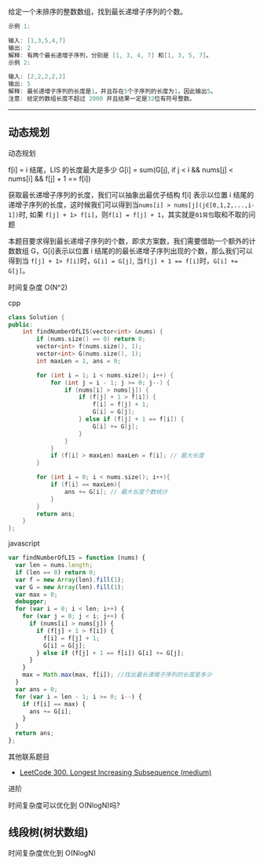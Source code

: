 给定一个未排序的整数数组，找到最长递增子序列的个数。

```cpp
示例 1:

输入: [1,3,5,4,7]
输出: 2
解释: 有两个最长递增子序列，分别是 [1, 3, 4, 7] 和[1, 3, 5, 7]。
示例 2:

输入: [2,2,2,2,2]
输出: 5
解释: 最长递增子序列的长度是1，并且存在5个子序列的长度为1，因此输出5。
注意: 给定的数组长度不超过 2000 并且结果一定是32位有符号整数。
```

---

## 动态规划

动态规划

f[i] = i 结尾，LIS 的长度最大是多少
G[i] = sum(G[j], if j < i && nums[j] < nums[i] && f[j] + 1 == f[i])

获取最长递增子序列的长度，我们可以抽象出最优子结构 f[i] 表示以位置 i 结尾的递增子序列的长度，这时候我们可以得到当`nums[i] > nums[j](j∈[0,1,2,...,i-1])`时, 如果 `f[j] + 1> f[i]`，则`f[i] = f[j] + 1`，其实就是`01背包`取和不取的问题

本题目要求得到最长递增子序列的个数，即求方案数，我们需要借助一个额外的计数数组 G，G[i]表示以位置 i 结尾的的最长递增子序列出现的个数，那么我们可以得到当 `f[j] + 1> f[i]`时，`G[i] = G[j]`, 当`f[j] + 1 == f[i]`时，`G[i] += G[j]`。

时间复杂度 O(N^2)

cpp

```cpp
class Solution {
public:
    int findNumberOfLIS(vector<int> &nums) {
        if (nums.size() == 0) return 0;
        vector<int> f(nums.size(), 1);
        vector<int> G(nums.size(), 1);
        int maxLen = 1, ans = 0;

        for (int i = 1; i < nums.size(); i++) {
            for (int j = i - 1; j >= 0; j--) {
                if (nums[i] > nums[j]) {
                    if (f[j] + 1 > f[i]) {
                        f[i] = f[j] + 1;
                        G[i] = G[j];
                    } else if (f[j] + 1 == f[i]) {
                        G[i] += G[j];
                    }
                }
            }
            if (f[i] > maxLen) maxLen = f[i]; // 最大长度
        }

        for (int i = 0; i < nums.size(); i++){
            if (f[i] == maxLen){
                ans += G[i]; // 最大长度个数统计
            }
        }
        return ans;
    }
};

```

javascript

```javascript
var findNumberOfLIS = function (nums) {
  var len = nums.length;
  if (len == 0) return 0;
  var f = new Array(len).fill(1);
  var G = new Array(len).fill(1);
  var max = 0;
  debugger;
  for (var i = 0; i < len; i++) {
    for (var j = 0; j < i; j++) {
      if (nums[i] > nums[j]) {
        if (f[j] + 1 > f[i]) {
          f[i] = f[j] + 1;
          G[i] = G[j];
        } else if (f[j] + 1 == f[i]) G[i] += G[j];
      }
    }
    max = Math.max(max, f[i]); //找出最长递增子序列的长度是多少
  }
  var ans = 0;
  for (var i = len - 1; i >= 0; i--) {
    if (f[i] == max) {
      ans += G[i];
    }
  }
  return ans;
};
```

其他联系题目

- [LeetCode 300. Longest Increasing Subsequence (medium)](https://github.com/muyids/leetcode/blob/master/algorithms/201-300/300.longest-increasing-subsequence.md)

进阶

时间复杂度可以优化到 O(NlogN)吗?

## 线段树(树状数组)

时间复杂度优化到 O(NlogN)

